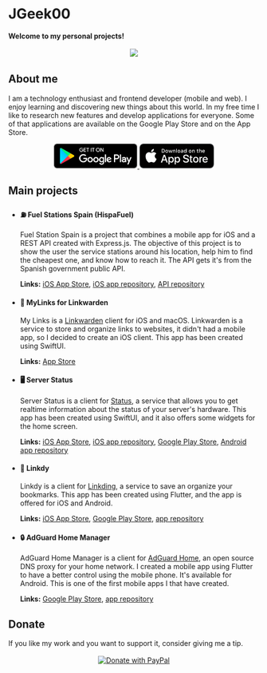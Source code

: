<h1>JGeek00</h1>
<b>Welcome to my personal projects!</b>
<br>
<br>
<div align="center">
  <img src="https://github-readme-stats.vercel.app/api?username=JGeek00&show_icons=true&count_private=true" />
</div>

<h2>About me</h2>
<p>
  I am a technology enthusiast and frontend developer (mobile and web). I enjoy learning and discovering new things about this world. In my free time I like to research new features and develop applications for everyone. Some of that applications are available on the Google Play Store and on the App Store.
</p>
<div align="center">
  <a href="https://play.google.com/store/apps/dev?id=6730242602709677331&hl=es" target="_blank" rel="noopener noreferrer">
    <img src="./assets/google-play.png" height="50px">
  </a>
  <img src="./assets/app-store.svg" height="50px">
</div>

<h2>Main projects</h2>
<ul>
  <li>
    <h4>⛽️ Fuel Stations Spain (HispaFuel)</h4>
    <p>
      Fuel Station Spain is a project that combines a mobile app for iOS and a REST API created with Express.js. The objective of this project is to show the user the service stations around his location, help him to find the cheapest one, and know how to reach it. The API gets it's from the Spanish government public API.
    </p>
    <p>
      <b>Links:</b> <a href="https://apps.apple.com/es/app/hispafuel-gasolineras-espa%C3%B1a/id6720709096">iOS App Store</a>, <a href="https://github.com/JGeek00/fuel-stations-spain-ios">iOS app repository</a>, <a href="https://github.com/JGeek00/fuel-stations-spain-api">API repository</a>
    </p>
  </li>
  <li>
    <h4>🔗 MyLinks for Linkwarden</h4>
    <p>
      My Links is a <a href="https://linkwarden.app">Linkwarden</a> client for iOS and macOS. Linkwarden is a service to store and organize links to websites, it didn't had a mobile app, so I decided to create an iOS client. This app has been created using SwiftUI.
    </p>
    <p>
      <b>Links:</b> <a href="https://apps.apple.com/es/app/my-links-para-linkwarden/id6504573402">App Store</a>
    </p>
  </li>
  <li>
    <h4>🖥️ Server Status</h4>
    <p>
      Server Status is a client for <a href="https://github.com/dani3l0/Status">Status</a>, a service that allows you to get realtime information about the status of your server's hardware. This app has been created using SwiftUI, and it also offers some widgets for the home screen.
    </p>
    <p>
      <b>Links:</b> <a href="https://apps.apple.com/es/app/server-status-server-monitor/id6479648296">iOS App Store</a>, <a href="https://github.com/JGeek00/server-status">iOS app repository</a>, <a href="https://play.google.com/store/apps/details?id=com.jgeek00.ServerStatus">Google Play Store</a>, <a href="https://github.com/JGeek00/server-status-android">Android app repository</a>
    </p>
  </li>
  <li>
    <h4>🔗 Linkdy</h4>
    <p>
      Linkdy is a client for <a href="https://github.com/sissbruecker/linkding">Linkding</a>, a service to save an organize your bookmarks. This app has been created using Flutter, and the app is offered for iOS and Android.
    </p>
    <p>
      <b>Links:</b> <a href="https://apps.apple.com/es/app/linkdy/id6479930976">iOS App Store</a>, <a href="https://play.google.com/store/apps/details?id=com.jgeek00.linkdy">Google Play Store</a>, <a href="https://github.com/JGeek00/linkdy">app repository</a>
    </p>
  </li>
  <li>
    <h4>🔒 AdGuard Home Manager</h4>
    <p>
      AdGuard Home Manager is a client for <a href="https://github.com/AdguardTeam/AdGuardHome">AdGuard Home</a>, an open source DNS proxy for your home network. I created a mobile app using Flutter to have a better control using the mobile phone. It's available for Android. This is one of the first mobile apps I that have created.
    </p>
    <p>
      <b>Links:</b> <a href="https://play.google.com/store/apps/details?id=com.jgeek00.adguard_home_manager">Google Play Store</a>, <a href="https://github.com/JGeek00/adguard-home-manager">app repository</a>
    </p>
  </li>
</ul>

<h2>Donate</h2>
If you like my work and you want to support it, consider giving me a tip.
<div align="center">
<br>
<a href="https://www.paypal.com/donate/?hosted_button_id=T63UK6AVL3MG8">
  <img src="https://raw.githubusercontent.com/stefan-niedermann/paypal-donate-button/master/paypal-donate-button.png" alt="Donate with PayPal" height="100" />
</a>
</div>